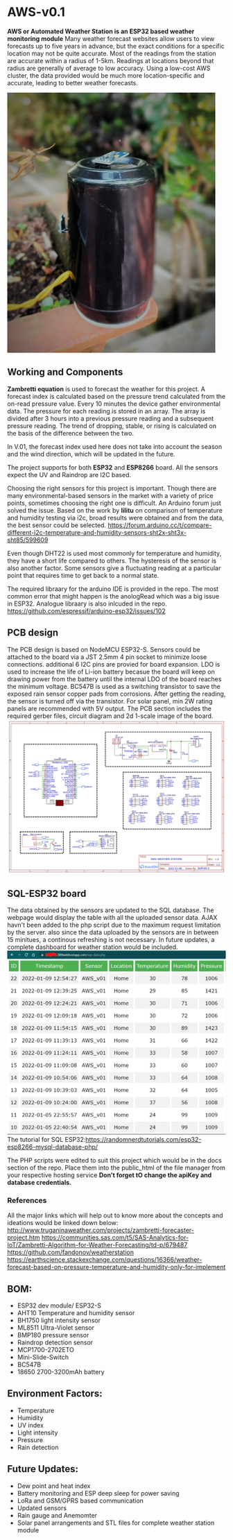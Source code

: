 # AWS-v0.1
**AWS or Automated Weather Station is an ESP32 based weather monitoring module**
Many weather forecast websites allow users to view forecasts up to five years in advance, but the exact conditions for a specific location may not be quite accurate. Most of the readings from the station are accurate within a radius of 1-5km. Readings at locations beyond that radius are generally of average to low accuracy. Using a low-cost AWS cluster, the data provided would be much more location-specific and accurate, leading to better weather forecasts. 

![alt text](https://github.com/suryan-s/AWS-v0.1/blob/main/Docs/aws.jpeg?raw=true)
## Working and Components
**Zambretti equation** is used to forecast the weather for this project. A forecast index is calculated based on the pressure trend calculated from the on-read pressure value. Every 10 minutes the device gather environmental data. The pressure for each reading is stored in an array. The array is divided after 3 hours into a previous pressure reading and a subsequent pressure reading. The trend of dropping, stable, or rising is calculated on the basis of the difference between the two.

In V.01, the forecast index used here does not take into account the season and the wind direction, which will be updated in the future.

The project supports for both **ESP32** and **ESP8266** board. All the sensors expect the UV and Raindrop are I2C based.

Choosing the right sensors for this project is important. Though there are many environmental-based sensors in the market with a variety of price points, sometimes choosing the right one is difficult. An Arduino forum just solved the issue. Based on the work by **lilitu** on comparison of temperature and humidity testing via i2c, broad results were obtained and from the data, the best sensor could be selected.
https://forum.arduino.cc/t/compare-different-i2c-temperature-and-humidity-sensors-sht2x-sht3x-sht85/599609

Even though DHT22 is used most commonly for temperature and humidity, they have a short life compared to others. The hysteresis of the sensor is also another factor. Some sensors give a fluctuating reading at a particular point that requires time to get back to a normal state. 

The required libraary for the arduino IDE is provided in the repo. The most common error that might happen is the anologRead which was a big issue  in ESP32. Analogue libraary is also inlcuded in the repo.
https://github.com/espressif/arduino-esp32/issues/102

## PCB design
The PCB design is based on NodeMCU ESP32-S. Sensors could be attached to the board via a JST 2.5mm 4 pin socket to minimize loose connections. additional 6 I2C pins are provied for board expansion. LDO is used to increase the life of Li-ion battery becasue the board will keep on drawing power from the battery until the internal LDO of the board reaches the minimum voltage. BC547B is used as a switching transistor to save the exposed rain sensor copper pads from corrosions. After getting the reading, the sensor is turned off via the transistor. For solar panel, min 2W rating panels are recommended with 5V output.
The PCB section includes the required gerber files, circuit diagram and 2d 1-scale image of the board.
![alt text](https://github.com/suryan-s/AWS-v0.1/blob/main/PCB/AWS-GERBER-img.jpg?raw=true)

## SQL-ESP32 board
The data obtained by the sensors are updated to the SQL database. The webpage would display the table with all the uploaded sensor data.
AJAX havn't been added to the php script due to the maximum request limitation by the server. also since the data uploaded by the sensors are in between 15 minitues, a continous refreshing is not necessary. In future updates, a complete dashboard for weather station would be included.
![alt text](https://github.com/suryan-s/AWS-v0.1/blob/main/Docs/sql-web-table.jpg?raw=true)
The tutorial for SQL ESP32:https://randomnerdtutorials.com/esp32-esp8266-mysql-database-php/

The PHP scripts were edited to suit this project which would be in the docs section of the repo. Place them into the public_html of the file manager from your respective hosting service
 **Don’t forget tO change the apiKey and database credentials.**  
### References
All the major links which will help out to know more about the concepts and ideations would be linked down below:
http://www.truganinaweather.com/projects/zambretti-forecaster-project.htm
https://communities.sas.com/t5/SAS-Analytics-for-IoT/Zambretti-Algorithm-for-Weather-Forecasting/td-p/679487
https://github.com/fandonov/weatherstation
https://earthscience.stackexchange.com/questions/16366/weather-forecast-based-on-pressure-temperature-and-humidity-only-for-implement
 
## BOM:
- ESP32 dev module/ ESP32-S
- AHT10 Temperature and humidity sensor 
- BH1750 light intensity sensor 
- ML8511 Ultra-Violet sensor
- BMP180 pressure sensor
- Raindrop detection sensor 
- MCP1700-2702ETO
- Mini-Slide-Switch
- BC547B
- 18650 2700-3200mAh battery
## Environment Factors:
- Temperature
- Humidity
- UV index
- Light intensity
- Pressure
- Rain detection

## Future Updates:
- Dew point and heat index
- Battery monitoring and ESP deep sleep for power saving
- LoRa and GSM/GPRS based communication
- Updated sensors
- Rain gauge and Anemomter
- Solar panel arrangements and STL files for complete weather station module  

